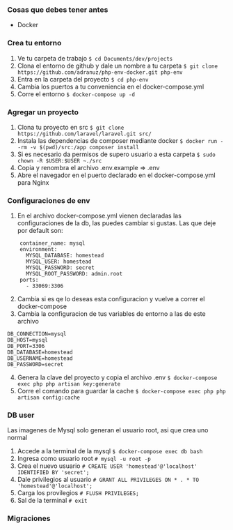 ### Cosas que debes tener antes

- Docker


### Crea tu entorno

1. Ve tu carpeta de trabajo
```$ cd Documents/dev/projects```
2. Clona el entorno de github y dale un nombre a tu carpeta
```$ git clone https://github.com/adranuz/php-env-docker.git php-env```
3. Entra en la carpeta del proyecto
```$ cd php-env```
4. Cambia los puertos a tu conveniencia en el docker-compose.yml
5. Corre el entorno
```$ docker-compose up -d```


### Agregar un proyecto

1. Clona tu proyecto en src
```$ git clone https://github.com/laravel/laravel.git src/```
2. Instala las dependencias de composer mediante docker
```$ docker run --rm -v $(pwd)/src:/app composer install```
3. Si es necesario da permisos de supero usuario a esta carpeta
```$ sudo chown -R $USER:$USER ~./src```
4. Copia y renombra el archivo .env.example => .env
5. Abre el navegador en el puerto declarado en el docker-compose.yml para Nginx

### Configuraciones de env

1. En el archivo docker-compose.yml vienen declaradas las configuraciones de la db, las puedes cambiar si gustas. Las que deje por default son: 
```
    container_name: mysql
    environment: 
      MYSQL_DATABASE: homestead
      MYSQL_USER: homestead
      MYSQL_PASSWORD: secret
      MYSQL_ROOT_PASSWORD: admin.root
    ports: 
      - 33069:3306
```
2. Cambia si es qe lo deseas esta configuracion y vuelve a correr el docker-compose
3. Cambia la configuracion de tus variables de entorno a las de este archivo
```
DB_CONNECTION=mysql
DB_HOST=mysql
DB_PORT=3306
DB_DATABASE=homestead
DB_USERNAME=homestead
DB_PASSWORD=secret
```

4. Genera la clave del proyecto y copia el archivo .env
```$ docker-compose exec php php artisan key:generate```
5. Corre el comando para guardar la cache
```$ docker-compose exec php php artisan config:cache```


### DB user
Las imagenes de Mysql solo generan el usuario root, asi que crea uno normal
1. Accede a la terminal de la mysql
```$ docker-compose exec db bash```
2. Ingresa como usuario root
```# mysql -u root -p```
3. Crea el nuevo usuario
```# CREATE USER 'homestead'@'localhost' IDENTIFIED BY 'secret';```
4. Dale privilegios al usuario
```# GRANT ALL PRIVILEGES ON * . * TO 'homestead'@'localhost';```
5. Carga los provilegios
```# FLUSH PRIVILEGES;```
6. Sal de la terminal
```# exit```

### Migraciones
